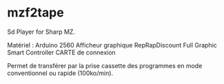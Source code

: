 # mzf2tape
Sd Player for Sharp MZ.

Matériel :
 Arduino 2560
 Afficheur graphique RepRapDiscount Full Graphic Smart Controller
 CARTE de connexion

Permet de transférer par la prise cassette des programmes en mode conventionnel
ou rapide (100ko/min).
